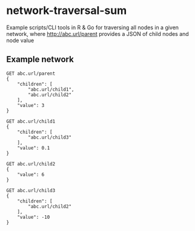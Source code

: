 # network-traversal-sum
Example scripts/CLI tools in R & Go for traversing all nodes in a given network, where http://abc.url/parent provides a JSON of child nodes and node value

## Example network
```
GET abc.url/parent
{
    "children": [
        "abc.url/child1",
        "abc.url/child2"
    ],
    "value": 3
}

GET abc.url/child1
{
    "children": [
        "abc.url/child3"
    ],
    "value": 0.1
}

GET abc.url/child2
{
    "value": 6
}

GET abc.url/child3
{
    "children": [
        "abc.url/child2"
    ],
    "value": -10
}
```
